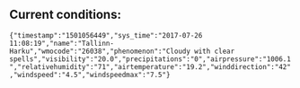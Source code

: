 ## Current conditions: 
 ``` {"timestamp":"1501056449","sys_time":"2017-07-26 11:08:19","name":"Tallinn-Harku","wmocode":"26038","phenomenon":"Cloudy with clear spells","visibility":"20.0","precipitations":"0","airpressure":"1006.1","relativehumidity":"71","airtemperature":"19.2","winddirection":"42","windspeed":"4.5","windspeedmax":"7.5"} ```
